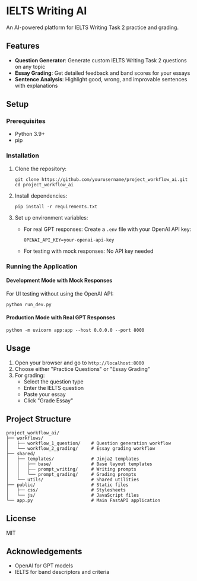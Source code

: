 # IELTS Writing AI

An AI-powered platform for IELTS Writing Task 2 practice and grading.

## Features

- **Question Generator**: Generate custom IELTS Writing Task 2 questions on any topic
- **Essay Grading**: Get detailed feedback and band scores for your essays
- **Sentence Analysis**: Highlight good, wrong, and improvable sentences with explanations

## Setup

### Prerequisites

- Python 3.9+
- pip

### Installation

1. Clone the repository:
   ```
   git clone https://github.com/yourusername/project_workflow_ai.git
   cd project_workflow_ai
   ```

2. Install dependencies:
   ```
   pip install -r requirements.txt
   ```

3. Set up environment variables:
   - For real GPT responses: Create a `.env` file with your OpenAI API key:
     ```
     OPENAI_API_KEY=your-openai-api-key
     ```
   - For testing with mock responses: No API key needed

### Running the Application

#### Development Mode with Mock Responses

For UI testing without using the OpenAI API:

```
python run_dev.py
```

#### Production Mode with Real GPT Responses

```
python -m uvicorn app:app --host 0.0.0.0 --port 8000
```

## Usage

1. Open your browser and go to `http://localhost:8000`
2. Choose either "Practice Questions" or "Essay Grading"
3. For grading:
   - Select the question type
   - Enter the IELTS question
   - Paste your essay
   - Click "Grade Essay"

## Project Structure

```
project_workflow_ai/
├── workflows/
│   ├── workflow_1_question/    # Question generation workflow
│   └── workflow_2_grading/     # Essay grading workflow
├── shared/
│   ├── templates/              # Jinja2 templates
│   │   ├── base/               # Base layout templates
│   │   ├── prompt_writing/     # Writing prompts
│   │   └── prompt_grading/     # Grading prompts
│   └── utils/                  # Shared utilities
├── public/                     # Static files
│   ├── css/                    # Stylesheets
│   └── js/                     # JavaScript files
└── app.py                      # Main FastAPI application
```

## License

MIT

## Acknowledgements

- OpenAI for GPT models
- IELTS for band descriptors and criteria
